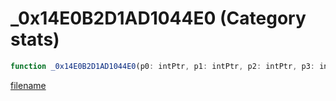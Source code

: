 # _0x14E0B2D1AD1044E0 (Category stats)

```js
function _0x14E0B2D1AD1044E0(p0: intPtr, p1: intPtr, p2: intPtr, p3: intPtr): Array
```

[filename](_0x14E0B2D1AD1044E0_m.md ':include')